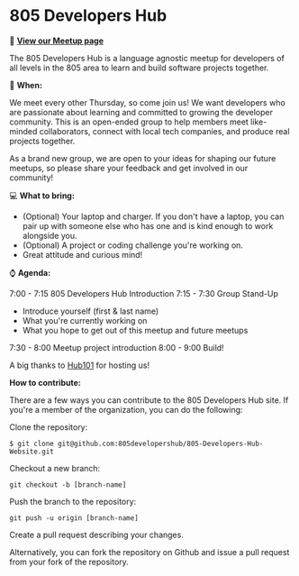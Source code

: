 # 805 Developers Hub

🔗 **[View our Meetup page](https://www.meetup.com/LearnToCodeLA/events/235361705/)**

The 805 Developers Hub is a language agnostic meetup for developers of all levels in the 805 area to learn and build software projects together.

📆 **When:**

We meet every other Thursday, so come join us! We want developers who are passionate about learning and committed to growing the developer community. This is an open-ended group to help members meet like-minded collaborators, connect with local tech companies, and produce real projects together.

As a brand new group, we are open to your ideas for shaping our future meetups, so please share your feedback and get involved in our community!

💻 **What to bring:**

* (Optional) Your laptop and charger. If you don't have a laptop, you can pair up with someone else who has one and is kind enough to work alongside you.
* (Optional) A project or coding challenge you're working on.
* Great attitude and curious mind!

⌚ ️**Agenda:**

7:00 - 7:15   805 Developers Hub Introduction
7:15 - 7:30   Group Stand-Up

* Introduce yourself (first & last name)
* What you're currently working on
* What you hope to get out of this meetup and future meetups

7:30 - 8:00   Meetup project introduction
8:00 - 9:00  Build!

A big thanks to [Hub101](http://www.hub101.la) for hosting us!

**How to contribute:**

There are a few ways you can contribute to the 805 Developers Hub site. If you're a member of the organization, you can do the following:

Clone the repository:

```
$ git clone git@github.com:805developershub/805-Developers-Hub-Website.git
```

Checkout a new branch:

```
git checkout -b [branch-name]
```

Push the branch to the repository:

```
git push -u origin [branch-name]
```

Create a pull request describing your changes.

Alternatively, you can fork the repository on Github and issue a pull request from your fork of the repository.